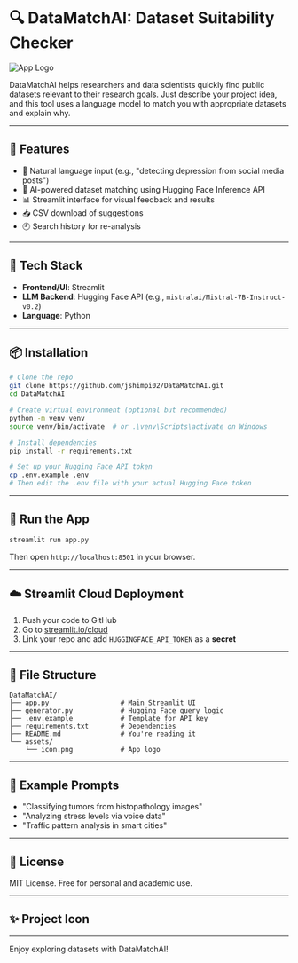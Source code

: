 # 🔍 DataMatchAI: Dataset Suitability Checker
![App Logo](assets/icon.png)

DataMatchAI helps researchers and data scientists quickly find public datasets relevant to their research goals. Just describe your project idea, and this tool uses a language model to match you with appropriate datasets and explain why.

---

## 🚀 Features
- 🔎 Natural language input (e.g., "detecting depression from social media posts")
- 🤖 AI-powered dataset matching using Hugging Face Inference API
- 📊 Streamlit interface for visual feedback and results
- 📥 CSV download of suggestions
- 🕘 Search history for re-analysis

---

## 🧰 Tech Stack
- **Frontend/UI**: Streamlit
- **LLM Backend**: Hugging Face API (e.g., `mistralai/Mistral-7B-Instruct-v0.2`)
- **Language**: Python

---

## 📦 Installation

```bash
# Clone the repo
git clone https://github.com/jshimpi02/DataMatchAI.git
cd DataMatchAI

# Create virtual environment (optional but recommended)
python -m venv venv
source venv/bin/activate  # or .\venv\Scripts\activate on Windows

# Install dependencies
pip install -r requirements.txt

# Set up your Hugging Face API token
cp .env.example .env
# Then edit the .env file with your actual Hugging Face token
```

---

## 🧪 Run the App
```bash
streamlit run app.py
```
Then open `http://localhost:8501` in your browser.

---

## ☁️ Streamlit Cloud Deployment
1. Push your code to GitHub
2. Go to [streamlit.io/cloud](https://streamlit.io/cloud)
3. Link your repo and add `HUGGINGFACE_API_TOKEN` as a **secret**

---

## 📁 File Structure
```
DataMatchAI/
├── app.py                  # Main Streamlit UI
├── generator.py            # Hugging Face query logic
├── .env.example            # Template for API key
├── requirements.txt        # Dependencies
├── README.md               # You're reading it
└── assets/
    └── icon.png            # App logo
```

---

## 🧠 Example Prompts
- "Classifying tumors from histopathology images"
- "Analyzing stress levels via voice data"
- "Traffic pattern analysis in smart cities"

---

## 📜 License
MIT License. Free for personal and academic use.

---

## ✨ Project Icon


---

Enjoy exploring datasets with DataMatchAI!

